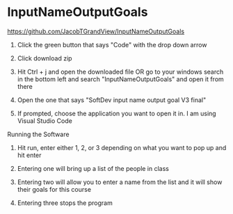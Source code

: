 # InputNameOutputGoals
 
https://github.com/JacobTGrandView/InputNameOutputGoals

1) Click the green button that says "Code" with the drop down arrow

2) Click download zip

3) Hit Ctrl + j and open the downloaded file OR go to your windows search in the bottom left and search
   "InputNameOutputGoals" and open it from there

4) Open the one that says "SoftDev input name output goal V3 final"

5) If prompted, choose the application you want to open it in. I am using Visual Studio Code


Running the Software

1) Hit run, enter either 1, 2, or 3 depending on what you want to pop up and hit enter

2) Entering one will bring up a list of the people in class

3) Entering two will allow you to enter a name from the list and it will show their goals for this course

4) Entering three stops the program

